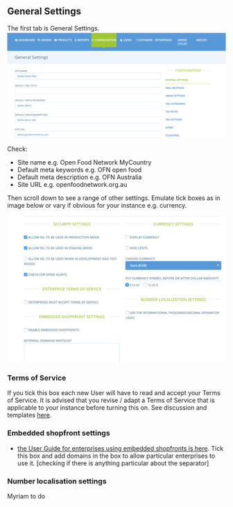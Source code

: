 ## General Settings

The first tab is General Settings.![](/assets/import.png)

Check:

* Site name e.g. Open Food Network MyCountry
* Default meta keywords e.g. OFN open food
* Default meta description e.g. OFN Australia 
* Site URL e.g. openfoodnetwork.org.au

Then scroll down to see a range of other settings. Emulate tick boxes as in image below or vary if obvious for your instance e.g. currency.

![](/assets/config-generalsettings2.png)

### Terms of Service

If you tick this box each new User will have to read and accept your Terms of Service. It is advised that you revise / adapt a Terms of Service that is applicable to your instance before turning this on. See discussion and templates [here](https://community.openfoodnetwork.org/t/instance-based-terms-of-service/734).

### Embedded shopfront settings

* [the User Guide for enterprises using embedded shopfronts is here](https://www.gitbook.com/book/ofn-user-guide/ofn-super-admin-guide/edit#). Tick this box and add domains in the box to allow particular enterprises to use it. \[checking if there is anything particular about the separator\]

### Number localisation settings

Myriam to do

